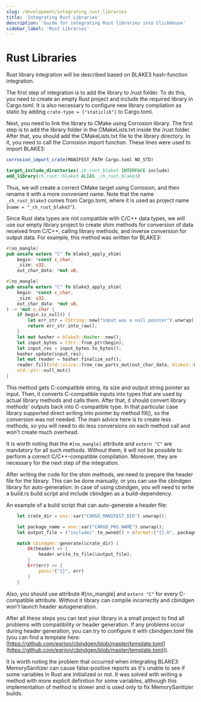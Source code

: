 ```yaml
---
slug: /development/integrating_rust_libraries
title: 'Integrating Rust Libraries'
description: 'Guide for integrating Rust libraries into ClickHouse'
sidebar_label: 'Rust Libraries'
---
```


# Rust Libraries

Rust library integration will be described based on BLAKE3 hash-function integration.

The first step of integration is to add the library to /rust folder. To do this, you need to create an empty Rust project and include the required library in Cargo.toml. It is also necessary to configure new library compilation as static by adding `crate-type = ["staticlib"]` ​​to Cargo.toml.

Next, you need to link the library to CMake using Corrosion library. The first step is to add the library folder in the CMakeLists.txt inside the /rust folder. After that, you should add the CMakeLists.txt file to the library directory. In it, you need to call the Corrosion import function. These lines were used to import BLAKE3:

```CMake
corrosion_import_crate(MANIFEST_PATH Cargo.toml NO_STD)

target_include_directories(_ch_rust_blake3 INTERFACE include)
add_library(ch_rust::blake3 ALIAS _ch_rust_blake3)
```

Thus, we will create a correct CMake target using Corrosion, and then rename it with a more convenient name. Note that the name `_ch_rust_blake3` comes from Cargo.toml, where it is used as project name (`name = "_ch_rust_blake3"`).

Since Rust data types are not compatible with C/C++ data types, we will use our empty library project to create shim methods for conversion of data received from C/C++, calling library methods, and inverse conversion for output data. For example, this method was written for BLAKE3:

```rust
#[no_mangle]
pub unsafe extern "C" fn blake3_apply_shim(
    begin: *const c_char,
    _size: u32,
    out_char_data: *mut u8,
```
```rust
#[no_mangle]
pub unsafe extern "C" fn blake3_apply_shim(
    begin: *const c_char,
    _size: u32,
    out_char_data: *mut u8,
) -> *mut c_char {
    if begin.is_null() {
        let err_str = CString::new("input was a null pointer").unwrap();
        return err_str.into_raw();
    }
    let mut hasher = blake3::Hasher::new();
    let input_bytes = CStr::from_ptr(begin);
    let input_res = input_bytes.to_bytes();
    hasher.update(input_res);
    let mut reader = hasher.finalize_xof();
    reader.fill(std::slice::from_raw_parts_mut(out_char_data, blake3::OUT_LEN));
    std::ptr::null_mut()
}
```

This method gets C-compatible string, its size and output string pointer as input. Then, it converts C-compatible inputs into types that are used by actual library methods and calls them. After that, it should convert library methods' outputs back into C-compatible type. In that particular case library supported direct writing into pointer by method fill(), so the conversion was not needed. The main advice here is to create less methods, so you will need to do less conversions on each method call and won't create much overhead.

It is worth noting that the `#[no_mangle]` attribute and `extern "C"` are mandatory for all such methods. Without them, it will not be possible to perform a correct C/C++-compatible compilation. Moreover, they are necessary for the next step of the integration.

After writing the code for the shim methods, we need to prepare the header file for the library. This can be done manually, or you can use the cbindgen library for auto-generation. In case of using cbindgen, you will need to write a build.rs build script and include cbindgen as a build-dependency.

An example of a build script that can auto-generate a header file:

```rust
    let crate_dir = env::var("CARGO_MANIFEST_DIR").unwrap();

    let package_name = env::var("CARGO_PKG_NAME").unwrap();
    let output_file = ("include/".to_owned() + &format!("{}.h", package_name)).to_string();

    match cbindgen::generate(&crate_dir) {
        Ok(header) => {
            header.write_to_file(&output_file);
        }
        Err(err) => {
            panic!("{}", err)
        }
    }
```

Also, you should use attribute #[no_mangle] and `extern "C"` for every C-compatible attribute. Without it library can compile incorrectly and cbindgen won't launch header autogeneration.

After all these steps you can test your library in a small project to find all problems with compatibility or header generation. If any problems occur during header generation, you can try to configure it with cbindgen.toml file (you can find a template here: [https://github.com/eqrion/cbindgen/blob/master/template.toml](https://github.com/eqrion/cbindgen/blob/master/template.toml)).

It is worth noting the problem that occurred when integrating BLAKE3:
MemorySanitizer can cause false-positive reports as it's unable to see if some variables in Rust are initialized or not. It was solved with writing a method with more explicit definition for some variables, although this implementation of method is slower and is used only to fix MemorySanitizer builds.
